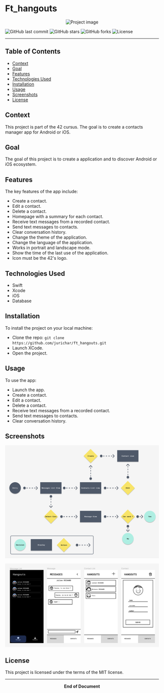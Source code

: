 # Ft_hangouts

<div align="center">
  <img src="main-image-url" alt="Project image">
</div> 

![GitHub last commit](https://img.shields.io/github/last-commit/jurichar/ft_hangouts)
![GitHub stars](https://img.shields.io/github/stars/jurichar/ft_hangouts)
![GitHub forks](https://img.shields.io/github/forks/jurichar/ft_hangouts)
![License](https://img.shields.io/github/license/jurichar/ft_hangouts)

---

## Table of Contents

- [Context](#context)
- [Goal](#goal)
- [Features](#features)
- [Technologies Used](#technologies-used)
- [Installation](#installation)
- [Usage](#usage)
- [Screenshots](#screenshots)
- [License](#license)

## Context

This project is part of the 42 cursus. The goal is to create a contacts manager app for Android or iOS.

## Goal

The goal of this project is to create a application and to discover Android or iOS ecosystem.

## Features

The key features of the app include:

- Create a contact.
- Edit a contact.
- Delete a contact.
- Homepage with a summary for each contact.
- Receive text messages from a recorded contact.
- Send text messages to contacts.
- Clear conversation history.
- Change the theme of the application.
- Change the language of the application.
- Works in portrait and landscape mode.
- Show the time of the last use of the application.
- Icon must be the 42's logo.

## Technologies Used

- Swift
- Xcode
- iOS
- Database

## Installation

To install the project on your local machine:

- Clone the repo: `git clone https://github.com/jurichar/ft_hangouts.git`
- Launch XCode.
- Open the project.

## Usage

To use the app:

- Launch the app.
- Create a contact.
- Edit a contact.
- Delete a contact.
- Receive text messages from a recorded contact.
- Send text messages to contacts.
- Clear conversation history.

## Screenshots

![userframe](./userframe.png)

![design](./design.png)

## License

This project is licensed under the terms of the MIT license.

---

<div align="center">
  <b>End of Document</b><br>
</div>
